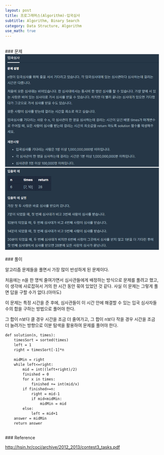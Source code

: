 ```yaml
---
layout: post
title: 프로그래머스(Algorithm)-입국심사
subtitle: Algorithm, Binary Search
category: Data Structure, Algorithm
use_math: true
---
```


<br>
### 문제

<center><img src = '/post_img/200405/image2.png' width="600"/></center>
<center><img src = '/post_img/200405/image3.png' width="600"/></center>


<br>
### 풀이

알고리즘 문제들을 풀면서 가장 많이 반성하게 된 문제이다.

처음에는 n을 한 명씩 줄여가면서 심사관들에게 배정하는 방식으로 문제를 풀려고 했고, 이 생각에 사로잡혀서 거의 한 시간 동안 묶여 있었던 것 같다. 사실 이 문제는 그렇게 풀면 답을 구할 수가 없다.(아마도)

이 문제는 특정 시간을 준 후에, 심사관들이 이 시간 안에 해결할 수 있는 입국 심사자들 수의 합을 구하는 방법으로 풀어야 한다.

그 합이 n보다 클 경우 시간을 조금 더 줄여가고, 그 합이 n보다 작을 경우 시간을 조금 더 늘려가는 방향으로 이분 탐색을 활용하여 문제를 풀어야 한다.

```
def solution(n, times):
    timesSort = sorted(times)
    left = 1
    right = timesSort[-1]*n

    midMin = right
    while left<=right:
        mid = int((left+right)/2)
        finished = 0
        for x in times:
            finished += int(mid/x)
        if finished>=n:
            right = mid-1
            if mid<midMin:
                midMin = mid
        else:
            left = mid+1
    answer = midMin
    return answer
```

<br>
### Reference

http://hsin.hr/coci/archive/2012_2013/contest3_tasks.pdf

